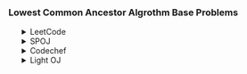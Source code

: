 ### Lowest Common Ancestor Algrothm Base Problems
<ul>
    <details>
        <summary>LeetCode</summary>
        <ol>
            <li>Problem: <a href="https://leetcode.com/problems/kth-ancestor-of-a-tree-node/">Kth Ancestor of a Tree Node</a></li>
            <ul>
                <li>Solution: <a href="https://github.com/Mestu-Paul/MyProgramming/blob/master/LeetCode/Kth_Ancestor_of_a_Tree_Node.md">Kth Ancestor of a Tree Node</a></li>
            </ul>
            <li>Problem: <a href="https://leetcode.com/problems/lowest-common-ancestor-of-a-binary-search-tree/">lowest common ancestor of a binary search tree</a></li>
            <li>Problem: <a href="https://leetcode.com/problems/lowest-common-ancestor-of-a-binary-tree">Lowest Common Ancestor of a Binary Tree</a></li>
            <li>Problem: <a href="https://leetcode.com/problems/lowest-common-ancestor-of-deepest-leaves/">Lowest Common Ancestor of Deepest Leaves</a></li>
        </ol>
    </details>
    <details>
        <summary>SPOJ</summary>
        <ol>
            <li>Problem: <a href="https://www.spoj.com/problems/ADAVISIT/">Ada and Plum</a></li>
            <ul>
                <li>Solution: <a href="https://github.com/Mestu-Paul/MyProgramming/blob/master/Spoj/LowestCommonAncestor(LCA)/AdaAndPlum.md">Ada and Plum</a></li>
            </ul>
            <li>Problem: <a href="https://www.spoj.com/problems/LCASQ/">Lowest Common Ancestor</a></li>
            <ul>
                <li>Solution: <a href="https://github.com/Mestu-Paul/MyProgramming/blob/master/Spoj/LowestCommonAncestor(LCA)/LowestCommonAncestor.md">Lowest Common Ancestor</a></li>
            </ul>
        </ol>
    </details>
    <details>
        <summary>Codechef</summary>
        <b> All problems are added from CODECHEF searching tag , so one or more problems may be not LCA based problem</b>
        <ol>
            <li>Problem: <a href="https://www.codechef.com/problems/RBTREE">Chef and Red Black Tree</a></li>
            <li>Problem: <a href="https://www.codechef.com/problems/BINTREEQ">Queries on a Binary Tree</a></li>
            <li>Problem: <a href="https://www.codechef.com/problems/ENOC1">Nuttela Path Unit</a></li>
            <li>Problem: <a href="https://www.codechef.com/problems/TRIPS">Children Trips</a></li>
            <li>Problem: <a href="https://www.codechef.com/problems/CHEFTRIP">Chefina on a Trip</a></li>
            <li>Problem: <a href="https://www.codechef.com/problems/TALCA">Lowest Common Ancestor</a></li>
            <li>Problem: <a href="https://www.codechef.com/problems/UPDTREE">Updating Edges on Trees</a></li>
            <li>Problem: <a href="https://www.codechef.com/problems/SUBTREE">Festivals</a></li>
        </ol>
    </details>
    <details>
        <summary>Light OJ</summary>
        <ol>
            <li>Problem: <a href="https://lightoj.com/problem/greatest-parent">Greatest Parent</a></li>
            <ul>
                <li>Solution: <a href="https://github.com/Mestu-Paul/MyProgramming/blob/master/LightOj/Greatest_Parent.md">Greatest Parent</a></li>
            </ul>
            <li>Problem: <a href="https://lightoj.com/problem/a-secret-mission">A Secret Mission</a></li>
            <ul>
                <li>Solution: <a href="https://github.com/Mestu-Paul/MyProgramming/blob/master/LightOj/A_Secret_Mission.md">A Secret Mission</a></li>
            </ul>
        </ol>
    </details>
</ul>
